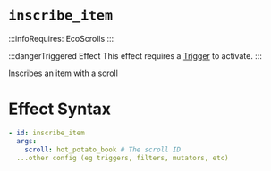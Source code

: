 # `inscribe_item`
:::infoRequires:
EcoScrolls
:::

:::dangerTriggered Effect
This effect requires a [Trigger](https://plugins.auxilor.io/effects/all-triggers) to activate.
:::

Inscribes an item with a scroll
# Effect Syntax
```yaml
- id: inscribe_item
  args:
    scroll: hot_potato_book # The scroll ID
  ...other config (eg triggers, filters, mutators, etc)
```
